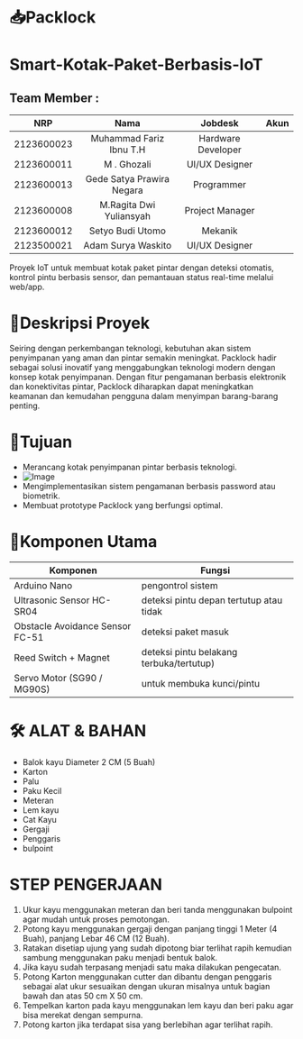 # 📥Packlock
# Smart-Kotak-Paket-Berbasis-IoT
## Team Member :
|      NRP      |       Nama      |    Jobdesk    |   Akun |
| :-----------:|:----------------:| :------------:| :-----:|
| 2123600023    | Muhammad Fariz Ibnu T.H  | Hardware Developer       | 
| 2123600011    | M . Ghozali          |   UI/UX Designer | 
| 2123600013    | Gede Satya Prawira Negara        |    Programmer      | 
| 2123600008    | M.Ragita Dwi Yuliansyah               | Project Manager | 
| 2123600012    |  Setyo Budi Utomo              |Mekanik     | 
| 2123500021    |  Adam Surya Waskito            | UI/UX Designer

Proyek IoT untuk membuat kotak paket pintar dengan deteksi otomatis, kontrol pintu berbasis sensor, dan pemantauan status real-time melalui web/app.
# 📘Deskripsi Proyek
Seiring dengan perkembangan teknologi, kebutuhan akan sistem penyimpanan yang aman dan pintar semakin meningkat. Packlock hadir sebagai solusi inovatif yang menggabungkan teknologi modern dengan konsep kotak penyimpanan. Dengan fitur pengamanan berbasis elektronik dan konektivitas pintar, Packlock diharapkan dapat meningkatkan keamanan dan kemudahan pengguna dalam menyimpan barang-barang penting.
# 📌Tujuan 
- Merancang kotak penyimpanan pintar berbasis teknologi.
- ![Image](https://github.com/user-attachments/assets/a21ae2d6-37fa-4f67-ae65-229c92bacb7a)
- Mengimplementasikan sistem pengamanan berbasis password atau biometrik.
- Membuat prototype Packlock yang berfungsi optimal.
# 🧠Komponen Utama 
| Komponen | Fungsi                           | 
|---------|-----------------------------------|                       
|Arduino Nano| pengontrol sistem |
| Ultrasonic Sensor HC-SR04  | deteksi pintu depan tertutup atau tidak                       |
|Obstacle Avoidance Sensor FC-51 |deteksi paket masuk
|Reed Switch + Magnet | deteksi pintu belakang terbuka/tertutup)
|Servo Motor (SG90 / MG90S)|untuk membuka kunci/pintu|
# 🛠 ALAT & BAHAN
- Balok kayu Diameter 2 CM (5 Buah)
- Karton
- Palu
- Paku Kecil
- Meteran
- Lem kayu
- Cat Kayu
- Gergaji
- Penggaris
- bulpoint
# STEP PENGERJAAN
1. Ukur kayu menggunakan meteran dan beri tanda menggunakan bulpoint agar mudah untuk proses pemotongan.
2. Potong kayu menggunakan gergaji dengan panjang tinggi 1 Meter (4 Buah), panjang Lebar 46 CM (12 Buah).
3. Ratakan disetiap ujung yang sudah dipotong biar terlihat rapih kemudian sambung menggunakan paku menjadi bentuk balok.
4. Jika kayu sudah terpasang menjadi satu maka dilakukan pengecatan.
5. Potong Karton menggunakan cutter dan dibantu dengan penggaris sebagai alat ukur sesuaikan dengan ukuran misalnya untuk bagian bawah dan atas 50 cm X 50 cm.
6. Tempelkan karton pada kayu menggunakan lem kayu dan beri paku agar bisa merekat dengan sempurna.
7. Potong karton jika terdapat sisa yang berlebihan agar terlihat rapih.  
